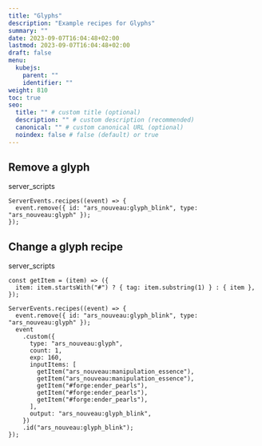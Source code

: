 ```yaml
---
title: "Glyphs"
description: "Example recipes for Glyphs"
summary: ""
date: 2023-09-07T16:04:48+02:00
lastmod: 2023-09-07T16:04:48+02:00
draft: false
menu:
  kubejs:
    parent: ""
    identifier: ""
weight: 810
toc: true
seo:
  title: "" # custom title (optional)
  description: "" # custom description (recommended)
  canonical: "" # custom canonical URL (optional)
  noindex: false # false (default) or true
---
```


## Remove a glyph

<span class="badge text-bg-dark server-scripts">server_scripts</span>

```kjs
ServerEvents.recipes((event) => {
  event.remove({ id: "ars_nouveau:glyph_blink", type: "ars_nouveau:glyph" });
});
```

## Change a glyph recipe

<span class="badge text-bg-dark server-scripts">server_scripts</span>

```kjs
const getItem = (item) => ({
  item: item.startsWith("#") ? { tag: item.substring(1) } : { item },
});

ServerEvents.recipes((event) => {
  event.remove({ id: "ars_nouveau:glyph_blink", type: "ars_nouveau:glyph" });
  event
    .custom({
      type: "ars_nouveau:glyph",
      count: 1,
      exp: 160,
      inputItems: [
        getItem("ars_nouveau:manipulation_essence"),
        getItem("ars_nouveau:manipulation_essence"),
        getItem("#forge:ender_pearls"),
        getItem("#forge:ender_pearls"),
        getItem("#forge:ender_pearls"),
      ],
      output: "ars_nouveau:glyph_blink",
    })
    .id("ars_nouveau:glyph_blink");
});
```
